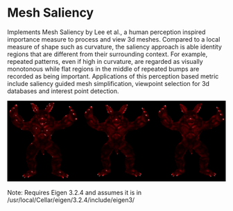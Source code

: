 # Mesh Saliency 

Implements Mesh Saliency by Lee et al., a human perception inspired importance measure to process and view 3d meshes. Compared to a local measure of shape such as curvature, the saliency approach is able identity regions that are different from their surrounding context. For example, repeated patterns, even if high in curvature, are regarded as visually monotonous while flat regions in the middle of repeated bumps are recorded as being important. Applications of this perception based metric include saliency guided mesh simplification, viewpoint selection for 3d databases and interest point detection. 

![](saliency.png)

Note: Requires Eigen 3.2.4 and assumes it is in /usr/local/Cellar/eigen/3.2.4/include/eigen3/
